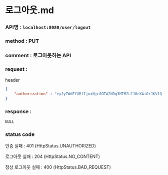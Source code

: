 # 로그아웃.md
### API명 : `localhost:8080/user/logout`

### method : PUT

### comment : 로그아웃하는 API

### request :

header
~~~json
{
    "authorization" : "eyJyZWdEYXRlIjoxNjc0OTA2NDg3MTM2LCJ0eXAiOiJKV1QiLCJhbGciOiJIUzM4NCJ9.eyJ1c2VyTnVtIjoxLCJuaWNrTmFtZSI6IuyghOq1reuFuOyYiOyekOuekSIsImxvZ2luVGltZSI6IjIwMjMtMDEtMjggMjA6NDg6MDciLCJleHAiOjE3MDY0NDI0ODd9.8kI_uGo6lriGu0xTpwti_QgQ__eX7xC9IjYP8bIwPoqKkGw1v5DAtEJSujs0GPma"
}
~~~

### response :
    NULL

### status code
인증 실패 : 401 (HttpStatus.UNAUTHORIZED)

로그아웃 실패 : 204 (HttpStatus.NO_CONTENT)

정상 로그아웃 실패 : 400 (HttpStatus.BAD_REQUEST)
